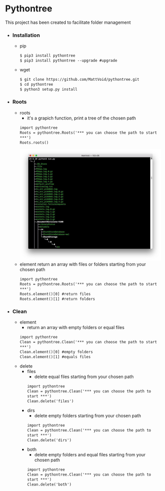 # Pythontree

This project has been created to facilitate folder management

* ### Installation ###
	* pip
		```
		$ pip3 install pythontree
		$ pip3 install pythontree --upgrade #upgrade
		```
	* wget
		```
		$ git clone https://github.com/MattVoid/pythontree.git
		$ cd pythontree
		$ python3 setup.py install
		```
* ### Roots ###
	* roots
		* it's a grapich function, print a tree of the chosen path
		```
		import pythontree
		Roots = pythontree.Roots('*** you can choose the path to start ***')
		Roots.roots()
		```
		![Alt text](https://raw.githubusercontent.com/MattVoid/pythontree/master/img/roots.jpg?raw=true)
	* element
		return an array with files or folders starting from your chosen path
		```
		import pythontree
		Roots = pythontree.Roots('*** you can choose the path to start ***')
		Roots.element()[0] #return files
		Roots.element()[1] #return folders
		```
* ### Clean ###
  	* element
		* return an array with empty folders or equal files
		```
		import pythontree
		Clean = pythontree.Clean('*** you can choose the path to start ***')
		Clean.element()[0] #empty folders
		Clean.element()[1] #equals files
		```
	* delete
		* files
			* delete equal files starting from your chosen path
			```
			import pythontree
			Clean = pythontree.Clean('*** you can choose the path to start ***')
			Clean.delete('files')
			```
		* dirs
			* delete empty folders starting from your chosen path
			```
			import pythontree
			Clean = pythontree.Clean('*** you can choose the path to start ***')
			Clean.delete('dirs')
			```
		* both
			* delete empty folders and equal files starting from your chosen path
			```
			import pythontree
			Clean = pythontree.Clean('*** you can choose the path to start ***')
			Clean.delete('both')
			```
